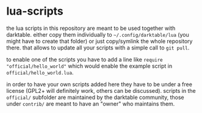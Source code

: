 lua-scripts
===========

the lua scripts in this repository are meant to be used together with darktable. either copy them individually to `~/.config/darktable/lua` (you might have to create that folder) or just copy/symlink the whole repository there. that allows to update all your scripts with a simple call to `git pull`.

to enable one of the scripts you have to add a line like `require "official/hello_world"` which would enable the example script in `official/hello_world.lua`.

in order to have your own scripts added here they have to be under a free license (GPL2+ will definitely work, others can be discussed). scripts in the `official/` subfolder are maintained by the darktable community, those under `contrib/` are meant to have an "owner" who maintains them.